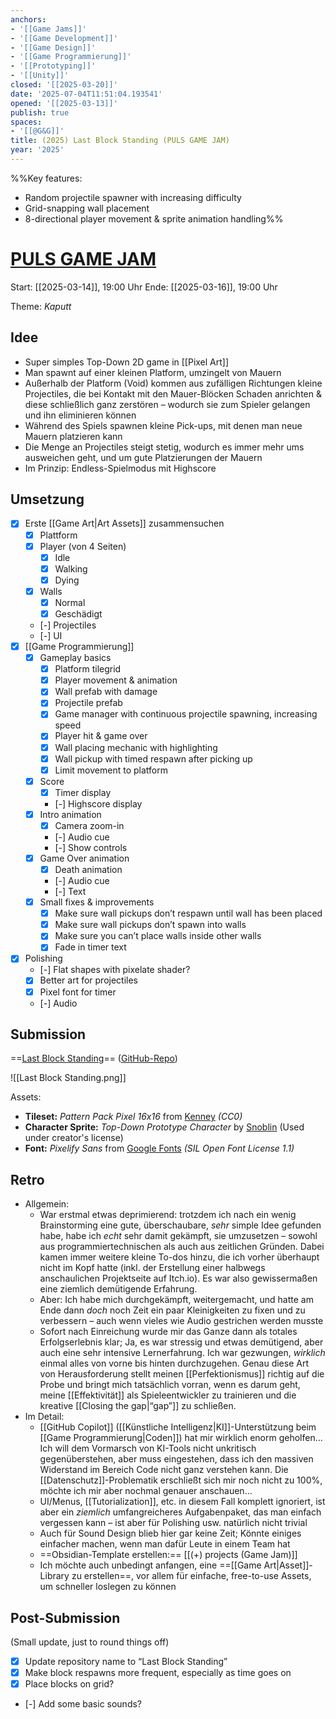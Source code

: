 ```yaml
---
anchors:
- '[[Game Jams]]'
- '[[Game Development]]'
- '[[Game Design]]'
- '[[Game Programmierung]]'
- '[[Prototyping]]'
- '[[Unity]]'
closed: '[[2025-03-20]]'
date: '2025-07-04T11:51:04.193541'
opened: '[[2025-03-13]]'
publish: true
spaces:
- '[[@G&G]]'
title: (2025) Last Block Standing (PULS GAME JAM)
year: '2025'
---
```


%%Key features:

- Random projectile spawner with increasing difficulty
- Grid-snapping wall placement
- 8-directional player movement & sprite animation handling%%
# [PULS GAME JAM](https://itch.io/jam/puls-game-jam)

Start: [[2025-03-14]], 19:00 Uhr
Ende: [[2025-03-16]], 19:00 Uhr

Theme: *Kaputt*

## Idee

- Super simples Top-Down 2D game in [[Pixel Art]]
- Man spawnt auf einer kleinen Platform, umzingelt von Mauern
- Außerhalb der Platform (Void) kommen aus zufälligen Richtungen kleine Projectiles, die bei Kontakt mit den Mauer-Blöcken Schaden anrichten & diese schließlich ganz zerstören – wodurch sie zum Spieler gelangen und ihn eliminieren können
- Während des Spiels spawnen kleine Pick-ups, mit denen man neue Mauern platzieren kann
- Die Menge an Projectiles steigt stetig, wodurch es immer mehr ums ausweichen geht, und um gute Platzierungen der Mauern
- Im Prinzip: Endless-Spielmodus mit Highscore

## Umsetzung

- [x] Erste [[Game Art|Art Assets]] zusammensuchen
	- [x] Plattform
	- [x] Player (von 4 Seiten)
		- [x] Idle
		- [x] Walking
		- [x] Dying
	- [x] Walls
		- [x] Normal
		- [x] Geschädigt
	- [-] Projectiles
	- [-] UI
- [x] [[Game Programmierung]]
	- [x] Gameplay basics
		- [x] Platform tilegrid
		- [x] Player movement & animation
		- [x] Wall prefab with damage
		- [x] Projectile prefab
		- [x] Game manager with continuous projectile spawning, increasing speed
		- [x] Player hit & game over
		- [x] Wall placing mechanic with highlighting
		- [x] Wall pickup with timed respawn after picking up
		- [x] Limit movement to platform
	- [x] Score
		- [x] Timer display
		- [-] Highscore display
	- [x] Intro animation
		- [x] Camera zoom-in
		- [-] Audio cue
		- [-] Show controls
	- [x] Game Over animation
		- [x] Death animation
		- [-] Audio cue
		- [-] Text
	- [x] Small fixes & improvements
		- [x] Make sure wall pickups don’t respawn until wall has been placed
		- [x] Make sure wall pickups don’t spawn into walls
		- [x] Make sure you can’t place walls inside other walls
		- [x] Fade in timer text
- [x] Polishing
	- [-] Flat shapes with pixelate shader?
	- [x] Better art for projectiles
	- [x] Pixel font for timer
	- [-] Audio

## Submission

==[Last Block Standing](https://ghostsnglitter.itch.io/protect-the-walls)== ([GitHub-Repo](https://github.com/PaulToast/Last-Block-Standing))

![[Last Block Standing.png]]

Assets:

- **Tileset:** _Pattern Pack Pixel 16x16_ from [Kenney](https://kenney.nl/assets/1-bit-input-prompts-pixel-16) _(CC0)_
- **Character Sprite:** _Top-Down Prototype Character_ by [Snoblin](https://snoblin.itch.io/pixel-rpg-free-npc) (Used under creator's license)
- **Font:** _Pixelify Sans_ from [Google Fonts](https://fonts.google.com/specimen/Pixelify+Sans) _(SIL Open Font License 1.1)_

## Retro

- Allgemein:
	- War erstmal etwas deprimierend: trotzdem ich nach ein wenig Brainstorming eine gute, überschaubare, *sehr* simple Idee gefunden habe, habe ich *echt* sehr damit gekämpft, sie umzusetzen – sowohl aus programmiertechnischen als auch aus zeitlichen Gründen. Dabei kamen immer weitere kleine To-dos hinzu, die ich vorher überhaupt nicht im Kopf hatte (inkl. der Erstellung einer halbwegs anschaulichen Projektseite auf Itch.io). Es war also gewissermaßen eine ziemlich demütigende Erfahrung.
	- Aber: Ich habe mich durchgekämpft, weitergemacht, und hatte am Ende dann *doch* noch Zeit ein paar Kleinigkeiten zu fixen und zu verbessern – auch wenn vieles wie Audio gestrichen werden musste
	- Sofort nach Einreichung wurde mir das Ganze dann als totales Erfolgserlebnis klar; Ja, es war stressig und etwas demütigend, aber auch eine sehr intensive Lernerfahrung. Ich war gezwungen, *wirklich* einmal alles von vorne bis hinten durchzugehen. Genau diese Art von Herausforderung stellt meinen [[Perfektionismus]] richtig auf die Probe und bringt mich tatsächlich vorran, wenn es darum geht, meine [[Effektivität]] als Spieleentwickler zu trainieren und die kreative [[Closing the gap|“gap”]] zu schließen.
- Im Detail:
	- [[GitHub Copilot]] ([[Künstliche Intelligenz|KI]]-Unterstützung beim [[Game Programmierung|Coden]]) hat mir wirklich enorm geholfen… Ich will dem Vormarsch von KI-Tools nicht unkritisch gegenüberstehen, aber muss eingestehen, dass ich den massiven Widerstand im Bereich Code nicht ganz verstehen kann. Die [[Datenschutz]]-Problematik erschließt sich mir noch nicht zu 100%, möchte ich mir aber nochmal genauer anschauen…
	- UI/Menus, [[Tutorialization]], etc. in diesem Fall komplett ignoriert, ist aber ein *ziemlich* umfangreicheres Aufgabenpaket, das man einfach vergessen kann – ist aber für Polishing usw. natürlich nicht trivial
	- Auch für Sound Design blieb hier gar keine Zeit; Könnte einiges einfacher machen, wenn man dafür Leute in einem Team hat
	- ==Obsidian-Template erstellen:== [[(+) projects (Game Jam)]]
	- Ich möchte auch unbedingt anfangen, eine ==[[Game Art|Asset]]-Library zu erstellen==, vor allem für einfache, free-to-use Assets, um schneller loslegen zu können

## Post-Submission

(Small update, just to round things off)

- [x] Update repository name to “Last Block Standing”
- [x] Make block respawns more frequent, especially as time goes on
- [x] Place blocks on grid?
- [-] Add some basic sounds?